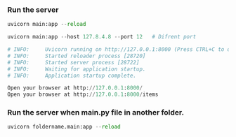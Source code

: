 ### Run the server
```python
uvicorn main:app --reload

uvicorn main:app --host 127.8.4.8 --port 12   # Difrent port

# INFO:     Uvicorn running on http://127.0.0.1:8000 (Press CTRL+C to quit)
# INFO:     Started reloader process [28720]
# INFO:     Started server process [28722]
# INFO:     Waiting for application startup.
# INFO:     Application startup complete.
```
```python
Open your browser at http://127.0.0.1:8000/
Open your browser at http://127.0.0.1:8000/items
```

### Run the server when main.py file in another folder.
```python
uvicorn foldername.main:app --reload
```
